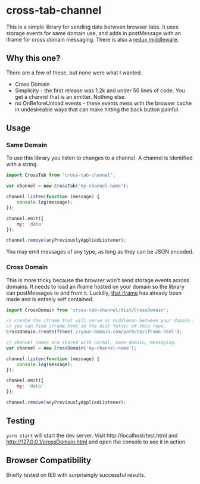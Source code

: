 # cross-tab-channel

This is a simple library for sending data between browser tabs. It uses storage events for same domain use, and adds in postMessage with an iframe for cross domain messaging. There is also a [redux middleware](https://github.com/stutrek/cross-tab-middleware).

## Why this one?

There are a few of these, but none were what I wanted.

* Cross Domain
* Simplicity - the first release was 1.2k and under 50 lines of code. You get a channel that is an emitter. Nothing else.
* no OnBeforeUnload events - these events mess with the browser cache in undesireable ways that can make hitting the back button painful.

## Usage


### Same Domain
To use this library you listen to changes to a channel. A channel is identified with a string.

```javascript
import CrossTab from 'cross-tab-channel';

var channel = new CrossTab('my-channel-name');

channel.listen(function (message) {
    console.log(message);
});

channel.emit({
    my: 'data'
});

channel.remove(anyPreviouslyAppliedListener);
```

You may emit messages of any type, as long as they can be JSON encoded.

### Cross Domain

This is more tricky because the browser won't send storage events across domains. It needs to load an iframe hosted on your domain so the library can postMessages to and from it. Luckilly, [that iframe](./dist/iframe.html) has already been made and is entirely self contained.

```javascript
import CrossDomain from 'cross-tab-channel/dist/CrossDomain';

// create the iframe that will serve as middleman between your domain and this one
// you can find iframe.html in the dist folder of this repo.
CrossDomain.createIframe('//your-domain.com/path/to/iframe.html');

// channel names are shared with normal, same domain, messaging.
var channel = new CrossDomain('my-channel-name');

channel.listen(function (message) {
    console.log(message);
});

channel.emit({
    my: 'data'
});

channel.remove(anyPreviouslyAppliedListener);
```

## Testing

`yarn start` will start the dev server. Visit http://localhost/test.html and http://127.0.0.1/crossDomain.html and open the console to see it in action.

## Browser Compatibility

Briefly tested on IE9 with surprisingly successful results.
